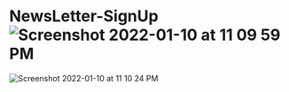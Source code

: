 # NewsLetter-SignUp![Screenshot 2022-01-10 at 11 09 59 PM](https://user-images.githubusercontent.com/75295300/148812757-0e1cb5bf-4c39-4790-ada7-e06b459243c8.png)
![Screenshot 2022-01-10 at 11 10 24 PM](https://user-images.githubusercontent.com/75295300/148812761-66ee6a7b-92f1-4777-a7f1-462a645092bb.png)
